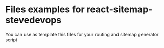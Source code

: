 # Files examples for react-sitemap-stevedevops

You can use as template this files for your routing and sitemap generator script